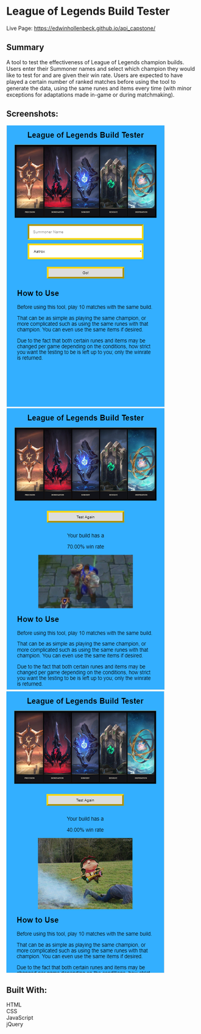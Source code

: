 <h1>League of Legends Build Tester</h1>

Live Page: https://edwinhollenbeck.github.io/api_capstone/

<h2>Summary</h2>
A tool to test the effectiveness of League of Legends champion builds. Users enter their Summoner names and select
which champion they would like to test for and are given their win rate. Users are expected to have played a certain number of ranked matches before using the tool to generate the data, using the same runes and items every time (with minor exceptions for adaptations made in-game or during matchmaking).

<h2>Screenshots:</h2>

<img src="APICapstoneScreenshot.PNG">
<img src="APICapstoneScreenshotResults.PNG">
<img src="APICapstoneScreenshotResultsFail.PNG">

<h2>Built With:</h2>

HTML<br>
CSS<br>
JavaScript<br>
jQuery
